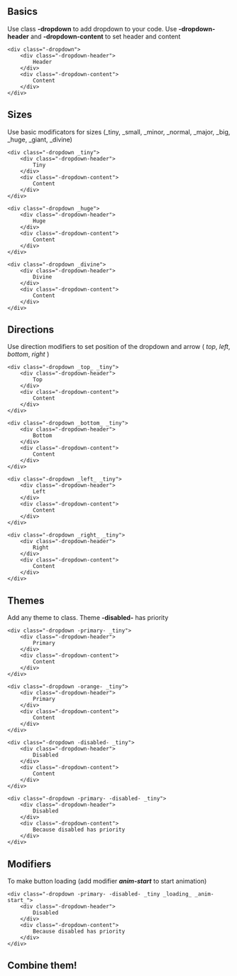 ## Basics

Use class **-dropdown** to add dropdown to your code. Use **-dropdown-header** and **-dropdown-content** to set header and content

	<div class="-dropdown">
		<div class="-dropdown-header">
			Header
		</div>
		<div class="-dropdown-content">
			Content
		</div>
	</div> 

## Sizes

Use basic modificators for sizes (_tiny, _small, _minor, _normal, _major, _big, _huge, _giant, _divine)

	<div class="-dropdown _tiny">
		<div class="-dropdown-header">
			Tiny
		</div>
		<div class="-dropdown-content">
			Content
		</div>
	</div>

	<div class="-dropdown _huge">
		<div class="-dropdown-header">
			Huge
		</div>
		<div class="-dropdown-content">
			Content
		</div>
	</div>

	<div class="-dropdown _divine">
		<div class="-dropdown-header">
			Divine
		</div>
		<div class="-dropdown-content">
			Content
		</div>
	</div>


## Directions

Use direction modifiers to set position of the dropdown and arrow ( _top_, _left_, _bottom_, _right_ )

	<div class="-dropdown _top_ _tiny">
		<div class="-dropdown-header">
			Top
		</div>
		<div class="-dropdown-content">
			Content
		</div>
	</div>

	<div class="-dropdown _bottom_ _tiny">
		<div class="-dropdown-header">
			Bottom
		</div>
		<div class="-dropdown-content">
			Content
		</div>
	</div>

	<div class="-dropdown _left_ _tiny">
		<div class="-dropdown-header">
			Left
		</div>
		<div class="-dropdown-content">
			Content
		</div>
	</div>

	<div class="-dropdown _right_ _tiny">
		<div class="-dropdown-header">
			Right
		</div>
		<div class="-dropdown-content">
			Content
		</div>
	</div>


## Themes

Add any theme to class. Theme **-disabled-** has priority

	<div class="-dropdown -primary- _tiny">
		<div class="-dropdown-header">
			Primary
		</div>
		<div class="-dropdown-content">
			Content
		</div>
	</div>

	<div class="-dropdown -orange- _tiny">
		<div class="-dropdown-header">
			Primary
		</div>
		<div class="-dropdown-content">
			Content
		</div>
	</div>

	<div class="-dropdown -disabled- _tiny">
		<div class="-dropdown-header">
			Disabled
		</div>
		<div class="-dropdown-content">
			Content
		</div>
	</div>

	<div class="-dropdown -primary- -disabled- _tiny">
		<div class="-dropdown-header">
			Disabled
		</div>
		<div class="-dropdown-content">
			Because disabled has priority
		</div>
	</div>


## Modifiers

To make button loading (add modifier **_anim-start_** to start animation)

	<div class="-dropdown -primary- -disabled- _tiny _loading_ _anim-start_">
		<div class="-dropdown-header">
			Disabled
		</div>
		<div class="-dropdown-content">
			Because disabled has priority
		</div>
	</div>

## Combine them!